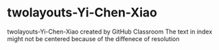 # twolayouts-Yi-Chen-Xiao
twolayouts-Yi-Chen-Xiao created by GitHub Classroom
The text in index might not be centered because of the diffenece of resolution
